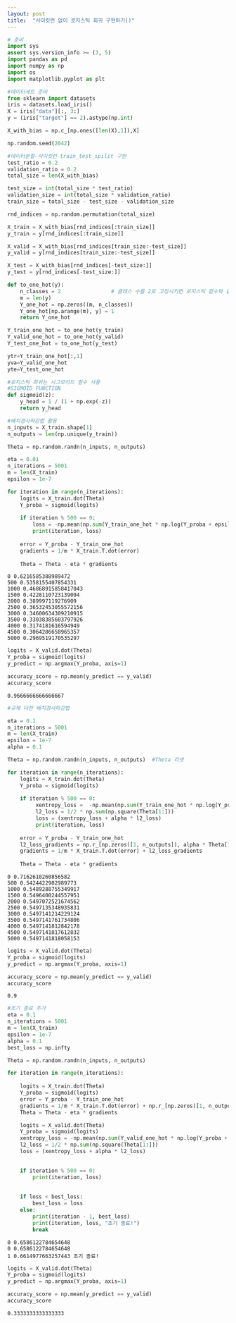 ```yaml
---
layout: post
title:  "사이킷런 없이 로지스틱 회귀 구현하기()"
---
```



```python
# 준비
import sys
assert sys.version_info >= (3, 5)
import pandas as pd
import numpy as np
import os
import matplotlib.pyplot as plt
```


```python
#데이터세트 준비
from sklearn import datasets
iris = datasets.load_iris()
X = iris["data"][:, 3:]                   
y = (iris["target"] == 2).astype(np.int)  

X_with_bias = np.c_[np.ones([len(X),1]),X]

np.random.seed(2042)
```


```python
#데이터분할-사이킷런 train_test_spilit 구현
test_ratio = 0.2
validation_ratio = 0.2
total_size = len(X_with_bias)

test_size = int(total_size * test_ratio)
validation_size = int(total_size * validation_ratio)
train_size = total_size - test_size - validation_size

rnd_indices = np.random.permutation(total_size)

X_train = X_with_bias[rnd_indices[:train_size]]
y_train = y[rnd_indices[:train_size]]

X_valid = X_with_bias[rnd_indices[train_size:-test_size]]
y_valid = y[rnd_indices[train_size:-test_size]]

X_test = X_with_bias[rnd_indices[-test_size:]]
y_test = y[rnd_indices[-test_size:]]

def to_one_hot(y):
    n_classes = 2                # 클래스 수를 2로 고정시키면 로지스틱 함수와 같다.
    m = len(y)                             
    Y_one_hot = np.zeros((m, n_classes))    
    Y_one_hot[np.arange(m), y] = 1          
    return Y_one_hot

Y_train_one_hot = to_one_hot(y_train)
Y_valid_one_hot = to_one_hot(y_valid)
Y_test_one_hot = to_one_hot(y_test)

ytr=Y_train_one_hot[:,1]
yva=Y_valid_one_hot
yte=Y_test_one_hot
```


```python
#로지스틱 회귀는 시그모이드 함수 사용
#SIGMOID FUNCTION
def sigmoid(z):
    y_head = 1 / (1 + np.exp(-z))
    return y_head
```


```python
#배치경사하강법 활용
n_inputs = X_train.shape[1]           
n_outputs = len(np.unique(y_train))   

Theta = np.random.randn(n_inputs, n_outputs)

eta = 0.01
n_iterations = 5001
m = len(X_train)
epsilon = 1e-7

for iteration in range(n_iterations):     
    logits = X_train.dot(Theta)
    Y_proba = sigmoid(logits)
    
    if iteration % 500 == 0:              
        loss = -np.mean(np.sum(Y_train_one_hot * np.log(Y_proba + epsilon), axis=1))
        print(iteration, loss)
    
    error = Y_proba - Y_train_one_hot     
    gradients = 1/m * X_train.T.dot(error)
    
    Theta = Theta - eta * gradients   
```

    0 0.6216585388989472
    500 0.5358155407854331
    1000 0.46868915858417043
    1500 0.4228110723139094
    2000 0.389997119276909
    2500 0.36532453055572156
    3000 0.34600634309210915
    3500 0.33038385603797926
    4000 0.3174181616594949
    4500 0.3064286658965357
    5000 0.2969519170535297
    


```python
logits = X_valid.dot(Theta)              
Y_proba = sigmoid(logits)
y_predict = np.argmax(Y_proba, axis=1)          

accuracy_score = np.mean(y_predict == y_valid)  
accuracy_score
```




    0.9666666666666667




```python
#규제 더한 배치경사하강법

eta = 0.1
n_iterations = 5001
m = len(X_train)
epsilon = 1e-7
alpha = 0.1       

Theta = np.random.randn(n_inputs, n_outputs)  #Theta 리셋

for iteration in range(n_iterations):
    logits = X_train.dot(Theta)
    Y_proba = sigmoid(logits)
    
    if iteration % 500 == 0:
         xentropy_loss =  -np.mean(np.sum(Y_train_one_hot * np.log(Y_proba + epsilon), axis=1))
         l2_loss = 1/2 * np.sum(np.square(Theta[1:]))
         loss = (xentropy_loss + alpha * l2_loss)    
         print(iteration, loss)
    
    error = Y_proba - Y_train_one_hot
    l2_loss_gradients = np.r_[np.zeros([1, n_outputs]), alpha * Theta[1:]]   
    gradients = 1/m * X_train.T.dot(error) + l2_loss_gradients
    
    Theta = Theta - eta * gradients
```

    0 0.7162610260856582
    500 0.5424422902989773
    1000 0.5489288755349917
    1500 0.5496400244557951
    2000 0.5497072521674562
    2500 0.5497135348935831
    3000 0.5497141214229124
    3500 0.5497141761734806
    4000 0.5497141812842178
    4500 0.5497141817612832
    5000 0.5497141818058153
    


```python
logits = X_valid.dot(Theta)
Y_proba = sigmoid(logits)
y_predict = np.argmax(Y_proba, axis=1)

accuracy_score = np.mean(y_predict == y_valid)
accuracy_score
```




    0.9




```python
#조기 종료 추가
eta = 0.1 
n_iterations = 5001
m = len(X_train)
epsilon = 1e-7
alpha = 0.1            
best_loss = np.infty   

Theta = np.random.randn(n_inputs, n_outputs)  

for iteration in range(n_iterations):
    
    logits = X_train.dot(Theta)
    Y_proba = sigmoid(logits)
    error = Y_proba - Y_train_one_hot
    gradients = 1/m * X_train.T.dot(error) + np.r_[np.zeros([1, n_outputs]), alpha * Theta[1:]]
    Theta = Theta - eta * gradients

    logits = X_valid.dot(Theta)
    Y_proba = sigmoid(logits)
    xentropy_loss = -np.mean(np.sum(Y_valid_one_hot * np.log(Y_proba + epsilon), axis=1))
    l2_loss = 1/2 * np.sum(np.square(Theta[1:]))
    loss = (xentropy_loss + alpha * l2_loss)
    

    if iteration % 500 == 0:
        print(iteration, loss)
        
    
    if loss < best_loss:
        best_loss = loss
    else:                                      
        print(iteration - 1, best_loss)        
        print(iteration, loss, "조기 종료!")
        break

```

    0 0.6586122784654648
    0 0.6586122784654648
    1 0.6614977663257443 조기 종료!
    


```python
logits = X_valid.dot(Theta)
Y_proba = sigmoid(logits)
y_predict = np.argmax(Y_proba, axis=1)

accuracy_score = np.mean(y_predict == y_valid)
accuracy_score
```




    0.3333333333333333


